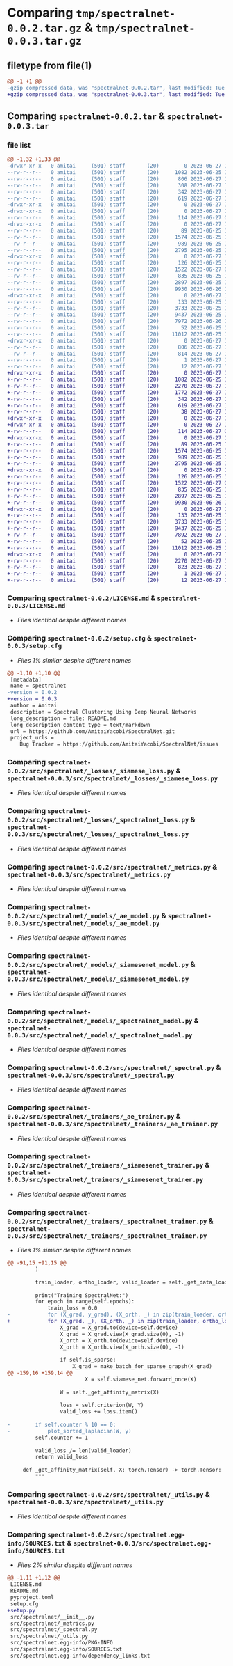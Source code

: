 # Comparing `tmp/spectralnet-0.0.2.tar.gz` & `tmp/spectralnet-0.0.3.tar.gz`

## filetype from file(1)

```diff
@@ -1 +1 @@
-gzip compressed data, was "spectralnet-0.0.2.tar", last modified: Tue Jun 27 10:45:19 2023, max compression
+gzip compressed data, was "spectralnet-0.0.3.tar", last modified: Tue Jun 27 12:06:39 2023, max compression
```

## Comparing `spectralnet-0.0.2.tar` & `spectralnet-0.0.3.tar`

### file list

```diff
@@ -1,32 +1,33 @@
-drwxr-xr-x   0 amitai     (501) staff       (20)        0 2023-06-27 10:45:19.996915 spectralnet-0.0.2/
--rw-r--r--   0 amitai     (501) staff       (20)     1082 2023-06-25 12:12:14.000000 spectralnet-0.0.2/LICENSE.md
--rw-r--r--   0 amitai     (501) staff       (20)      806 2023-06-27 10:45:19.997006 spectralnet-0.0.2/PKG-INFO
--rw-r--r--   0 amitai     (501) staff       (20)      308 2023-06-27 10:18:33.000000 spectralnet-0.0.2/README.md
--rw-r--r--   0 amitai     (501) staff       (20)      342 2023-06-27 10:10:06.000000 spectralnet-0.0.2/pyproject.toml
--rw-r--r--   0 amitai     (501) staff       (20)      619 2023-06-27 10:45:19.997274 spectralnet-0.0.2/setup.cfg
-drwxr-xr-x   0 amitai     (501) staff       (20)        0 2023-06-27 10:45:19.989452 spectralnet-0.0.2/src/
-drwxr-xr-x   0 amitai     (501) staff       (20)        0 2023-06-27 10:45:19.991772 spectralnet-0.0.2/src/spectralnet/
--rw-r--r--   0 amitai     (501) staff       (20)      114 2023-06-27 09:56:19.000000 spectralnet-0.0.2/src/spectralnet/__init__.py
-drwxr-xr-x   0 amitai     (501) staff       (20)        0 2023-06-27 10:45:19.993461 spectralnet-0.0.2/src/spectralnet/_losses/
--rw-r--r--   0 amitai     (501) staff       (20)       89 2023-06-25 13:45:07.000000 spectralnet-0.0.2/src/spectralnet/_losses/__init__.py
--rw-r--r--   0 amitai     (501) staff       (20)     1574 2023-06-25 17:02:04.000000 spectralnet-0.0.2/src/spectralnet/_losses/_siamese_loss.py
--rw-r--r--   0 amitai     (501) staff       (20)      989 2023-06-25 13:27:35.000000 spectralnet-0.0.2/src/spectralnet/_losses/_spectralnet_loss.py
--rw-r--r--   0 amitai     (501) staff       (20)     2795 2023-06-25 17:05:52.000000 spectralnet-0.0.2/src/spectralnet/_metrics.py
-drwxr-xr-x   0 amitai     (501) staff       (20)        0 2023-06-27 10:45:19.994991 spectralnet-0.0.2/src/spectralnet/_models/
--rw-r--r--   0 amitai     (501) staff       (20)      126 2023-06-25 13:44:44.000000 spectralnet-0.0.2/src/spectralnet/_models/__init__.py
--rw-r--r--   0 amitai     (501) staff       (20)     1522 2023-06-27 09:25:21.000000 spectralnet-0.0.2/src/spectralnet/_models/_ae_model.py
--rw-r--r--   0 amitai     (501) staff       (20)      835 2023-06-25 17:56:01.000000 spectralnet-0.0.2/src/spectralnet/_models/_siamesenet_model.py
--rw-r--r--   0 amitai     (501) staff       (20)     2897 2023-06-25 18:01:13.000000 spectralnet-0.0.2/src/spectralnet/_models/_spectralnet_model.py
--rw-r--r--   0 amitai     (501) staff       (20)     9930 2023-06-26 12:24:44.000000 spectralnet-0.0.2/src/spectralnet/_spectral.py
-drwxr-xr-x   0 amitai     (501) staff       (20)        0 2023-06-27 10:45:19.996582 spectralnet-0.0.2/src/spectralnet/_trainers/
--rw-r--r--   0 amitai     (501) staff       (20)      133 2023-06-25 17:49:01.000000 spectralnet-0.0.2/src/spectralnet/_trainers/__init__.py
--rw-r--r--   0 amitai     (501) staff       (20)     3733 2023-06-25 18:43:37.000000 spectralnet-0.0.2/src/spectralnet/_trainers/_ae_trainer.py
--rw-r--r--   0 amitai     (501) staff       (20)     9437 2023-06-25 18:58:20.000000 spectralnet-0.0.2/src/spectralnet/_trainers/_siamesenet_trainer.py
--rw-r--r--   0 amitai     (501) staff       (20)     7972 2023-06-26 12:27:24.000000 spectralnet-0.0.2/src/spectralnet/_trainers/_spectralnet_trainer.py
--rw-r--r--   0 amitai     (501) staff       (20)       52 2023-06-25 17:43:03.000000 spectralnet-0.0.2/src/spectralnet/_trainers/_trainer.py
--rw-r--r--   0 amitai     (501) staff       (20)    11012 2023-06-25 17:04:22.000000 spectralnet-0.0.2/src/spectralnet/_utils.py
-drwxr-xr-x   0 amitai     (501) staff       (20)        0 2023-06-27 10:45:19.992592 spectralnet-0.0.2/src/spectralnet.egg-info/
--rw-r--r--   0 amitai     (501) staff       (20)      806 2023-06-27 10:45:19.000000 spectralnet-0.0.2/src/spectralnet.egg-info/PKG-INFO
--rw-r--r--   0 amitai     (501) staff       (20)      814 2023-06-27 10:45:19.000000 spectralnet-0.0.2/src/spectralnet.egg-info/SOURCES.txt
--rw-r--r--   0 amitai     (501) staff       (20)        1 2023-06-27 10:45:19.000000 spectralnet-0.0.2/src/spectralnet.egg-info/dependency_links.txt
--rw-r--r--   0 amitai     (501) staff       (20)       12 2023-06-27 10:45:19.000000 spectralnet-0.0.2/src/spectralnet.egg-info/top_level.txt
+drwxr-xr-x   0 amitai     (501) staff       (20)        0 2023-06-27 12:06:39.273912 spectralnet-0.0.3/
+-rw-r--r--   0 amitai     (501) staff       (20)     1082 2023-06-25 12:12:14.000000 spectralnet-0.0.3/LICENSE.md
+-rw-r--r--   0 amitai     (501) staff       (20)     2270 2023-06-27 12:06:39.273998 spectralnet-0.0.3/PKG-INFO
+-rw-r--r--   0 amitai     (501) staff       (20)     1772 2023-06-27 12:05:58.000000 spectralnet-0.0.3/README.md
+-rw-r--r--   0 amitai     (501) staff       (20)      342 2023-06-27 10:10:06.000000 spectralnet-0.0.3/pyproject.toml
+-rw-r--r--   0 amitai     (501) staff       (20)      619 2023-06-27 12:06:39.274305 spectralnet-0.0.3/setup.cfg
+-rw-r--r--   0 amitai     (501) staff       (20)       38 2023-06-27 11:38:50.000000 spectralnet-0.0.3/setup.py
+drwxr-xr-x   0 amitai     (501) staff       (20)        0 2023-06-27 12:06:39.269049 spectralnet-0.0.3/src/
+drwxr-xr-x   0 amitai     (501) staff       (20)        0 2023-06-27 12:06:39.270830 spectralnet-0.0.3/src/spectralnet/
+-rw-r--r--   0 amitai     (501) staff       (20)      114 2023-06-27 09:56:19.000000 spectralnet-0.0.3/src/spectralnet/__init__.py
+drwxr-xr-x   0 amitai     (501) staff       (20)        0 2023-06-27 12:06:39.271770 spectralnet-0.0.3/src/spectralnet/_losses/
+-rw-r--r--   0 amitai     (501) staff       (20)       89 2023-06-25 13:45:07.000000 spectralnet-0.0.3/src/spectralnet/_losses/__init__.py
+-rw-r--r--   0 amitai     (501) staff       (20)     1574 2023-06-25 17:02:04.000000 spectralnet-0.0.3/src/spectralnet/_losses/_siamese_loss.py
+-rw-r--r--   0 amitai     (501) staff       (20)      989 2023-06-25 13:27:35.000000 spectralnet-0.0.3/src/spectralnet/_losses/_spectralnet_loss.py
+-rw-r--r--   0 amitai     (501) staff       (20)     2795 2023-06-25 17:05:52.000000 spectralnet-0.0.3/src/spectralnet/_metrics.py
+drwxr-xr-x   0 amitai     (501) staff       (20)        0 2023-06-27 12:06:39.272797 spectralnet-0.0.3/src/spectralnet/_models/
+-rw-r--r--   0 amitai     (501) staff       (20)      126 2023-06-25 13:44:44.000000 spectralnet-0.0.3/src/spectralnet/_models/__init__.py
+-rw-r--r--   0 amitai     (501) staff       (20)     1522 2023-06-27 09:25:21.000000 spectralnet-0.0.3/src/spectralnet/_models/_ae_model.py
+-rw-r--r--   0 amitai     (501) staff       (20)      835 2023-06-25 17:56:01.000000 spectralnet-0.0.3/src/spectralnet/_models/_siamesenet_model.py
+-rw-r--r--   0 amitai     (501) staff       (20)     2897 2023-06-25 18:01:13.000000 spectralnet-0.0.3/src/spectralnet/_models/_spectralnet_model.py
+-rw-r--r--   0 amitai     (501) staff       (20)     9930 2023-06-26 12:24:44.000000 spectralnet-0.0.3/src/spectralnet/_spectral.py
+drwxr-xr-x   0 amitai     (501) staff       (20)        0 2023-06-27 12:06:39.273767 spectralnet-0.0.3/src/spectralnet/_trainers/
+-rw-r--r--   0 amitai     (501) staff       (20)      133 2023-06-25 17:49:01.000000 spectralnet-0.0.3/src/spectralnet/_trainers/__init__.py
+-rw-r--r--   0 amitai     (501) staff       (20)     3733 2023-06-25 18:43:37.000000 spectralnet-0.0.3/src/spectralnet/_trainers/_ae_trainer.py
+-rw-r--r--   0 amitai     (501) staff       (20)     9437 2023-06-25 18:58:20.000000 spectralnet-0.0.3/src/spectralnet/_trainers/_siamesenet_trainer.py
+-rw-r--r--   0 amitai     (501) staff       (20)     7892 2023-06-27 11:52:09.000000 spectralnet-0.0.3/src/spectralnet/_trainers/_spectralnet_trainer.py
+-rw-r--r--   0 amitai     (501) staff       (20)       52 2023-06-25 17:43:03.000000 spectralnet-0.0.3/src/spectralnet/_trainers/_trainer.py
+-rw-r--r--   0 amitai     (501) staff       (20)    11012 2023-06-25 17:04:22.000000 spectralnet-0.0.3/src/spectralnet/_utils.py
+drwxr-xr-x   0 amitai     (501) staff       (20)        0 2023-06-27 12:06:39.271409 spectralnet-0.0.3/src/spectralnet.egg-info/
+-rw-r--r--   0 amitai     (501) staff       (20)     2270 2023-06-27 12:06:39.000000 spectralnet-0.0.3/src/spectralnet.egg-info/PKG-INFO
+-rw-r--r--   0 amitai     (501) staff       (20)      823 2023-06-27 12:06:39.000000 spectralnet-0.0.3/src/spectralnet.egg-info/SOURCES.txt
+-rw-r--r--   0 amitai     (501) staff       (20)        1 2023-06-27 12:06:39.000000 spectralnet-0.0.3/src/spectralnet.egg-info/dependency_links.txt
+-rw-r--r--   0 amitai     (501) staff       (20)       12 2023-06-27 12:06:39.000000 spectralnet-0.0.3/src/spectralnet.egg-info/top_level.txt
```

### Comparing `spectralnet-0.0.2/LICENSE.md` & `spectralnet-0.0.3/LICENSE.md`

 * *Files identical despite different names*

### Comparing `spectralnet-0.0.2/setup.cfg` & `spectralnet-0.0.3/setup.cfg`

 * *Files 1% similar despite different names*

```diff
@@ -1,10 +1,10 @@
 [metadata]
 name = spectralnet
-version = 0.0.2
+version = 0.0.3
 author = Amitai
 description = Spectral Clustering Using Deep Neural Networks
 long_description = file: README.md
 long_description_content_type = text/markdown
 url = https://github.com/AmitaiYacobi/SpectralNet.git
 project_urls = 
 	Bug Tracker = https://github.com/AmitaiYacobi/SpectralNet/issues
```

### Comparing `spectralnet-0.0.2/src/spectralnet/_losses/_siamese_loss.py` & `spectralnet-0.0.3/src/spectralnet/_losses/_siamese_loss.py`

 * *Files identical despite different names*

### Comparing `spectralnet-0.0.2/src/spectralnet/_losses/_spectralnet_loss.py` & `spectralnet-0.0.3/src/spectralnet/_losses/_spectralnet_loss.py`

 * *Files identical despite different names*

### Comparing `spectralnet-0.0.2/src/spectralnet/_metrics.py` & `spectralnet-0.0.3/src/spectralnet/_metrics.py`

 * *Files identical despite different names*

### Comparing `spectralnet-0.0.2/src/spectralnet/_models/_ae_model.py` & `spectralnet-0.0.3/src/spectralnet/_models/_ae_model.py`

 * *Files identical despite different names*

### Comparing `spectralnet-0.0.2/src/spectralnet/_models/_siamesenet_model.py` & `spectralnet-0.0.3/src/spectralnet/_models/_siamesenet_model.py`

 * *Files identical despite different names*

### Comparing `spectralnet-0.0.2/src/spectralnet/_models/_spectralnet_model.py` & `spectralnet-0.0.3/src/spectralnet/_models/_spectralnet_model.py`

 * *Files identical despite different names*

### Comparing `spectralnet-0.0.2/src/spectralnet/_spectral.py` & `spectralnet-0.0.3/src/spectralnet/_spectral.py`

 * *Files identical despite different names*

### Comparing `spectralnet-0.0.2/src/spectralnet/_trainers/_ae_trainer.py` & `spectralnet-0.0.3/src/spectralnet/_trainers/_ae_trainer.py`

 * *Files identical despite different names*

### Comparing `spectralnet-0.0.2/src/spectralnet/_trainers/_siamesenet_trainer.py` & `spectralnet-0.0.3/src/spectralnet/_trainers/_siamesenet_trainer.py`

 * *Files identical despite different names*

### Comparing `spectralnet-0.0.2/src/spectralnet/_trainers/_spectralnet_trainer.py` & `spectralnet-0.0.3/src/spectralnet/_trainers/_spectralnet_trainer.py`

 * *Files 1% similar despite different names*

```diff
@@ -91,15 +91,15 @@
         )
 
         train_loader, ortho_loader, valid_loader = self._get_data_loader()
 
         print("Training SpectralNet:")
         for epoch in range(self.epochs):
             train_loss = 0.0
-            for (X_grad, y_grad), (X_orth, _) in zip(train_loader, ortho_loader):
+            for (X_grad, _), (X_orth, _) in zip(train_loader, ortho_loader):
                 X_grad = X_grad.to(device=self.device)
                 X_grad = X_grad.view(X_grad.size(0), -1)
                 X_orth = X_orth.to(device=self.device)
                 X_orth = X_orth.view(X_orth.size(0), -1)
 
                 if self.is_sparse:
                     X_grad = make_batch_for_sparse_grapsh(X_grad)
@@ -159,16 +159,14 @@
                         X = self.siamese_net.forward_once(X)
 
                 W = self._get_affinity_matrix(X)
 
                 loss = self.criterion(W, Y)
                 valid_loss += loss.item()
 
-        if self.counter % 10 == 0:
-            plot_sorted_laplacian(W, y)
         self.counter += 1
 
         valid_loss /= len(valid_loader)
         return valid_loss
 
     def _get_affinity_matrix(self, X: torch.Tensor) -> torch.Tensor:
         """
```

### Comparing `spectralnet-0.0.2/src/spectralnet/_utils.py` & `spectralnet-0.0.3/src/spectralnet/_utils.py`

 * *Files identical despite different names*

### Comparing `spectralnet-0.0.2/src/spectralnet.egg-info/SOURCES.txt` & `spectralnet-0.0.3/src/spectralnet.egg-info/SOURCES.txt`

 * *Files 2% similar despite different names*

```diff
@@ -1,11 +1,12 @@
 LICENSE.md
 README.md
 pyproject.toml
 setup.cfg
+setup.py
 src/spectralnet/__init__.py
 src/spectralnet/_metrics.py
 src/spectralnet/_spectral.py
 src/spectralnet/_utils.py
 src/spectralnet.egg-info/PKG-INFO
 src/spectralnet.egg-info/SOURCES.txt
 src/spectralnet.egg-info/dependency_links.txt
```

